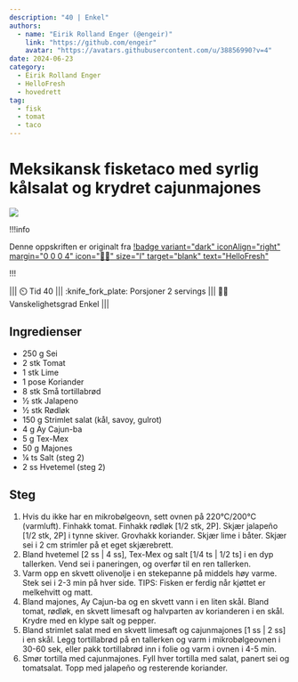 ```yaml
---
description: "40 | Enkel"
authors:
  - name: "Eirik Rolland Enger (@engeir)"
    link: "https://github.com/engeir"
    avatar: "https://avatars.githubusercontent.com/u/38856990?v=4"
date: 2024-06-23
category:
  - Eirik Rolland Enger
  - HelloFresh
  - hovedrett
tag:
  - fisk
  - tomat
  - taco
---
```


# Meksikansk fisketaco med syrlig kålsalat og krydret cajunmajones

![](/static/meksikansk-fisketaco-med-syrlig-kalsalat-og-krydret-cajunmajones/meksikansk-fisketaco-med-syrlig-kalsalat-og-krydret-cajunmajones.webp)

!!!info

Denne oppskriften er originalt fra
[!badge variant="dark" iconAlign="right" margin="0 0 0 4" icon=":cook:" size="l" target="blank" text="HelloFresh"](https://www.hellofresh.no/recipes/meksikansk-fisketaco-63ea00be8dae8746b4bff57d)

!!!

<!-- dprint-ignore-start -->
||| :timer_clock: Tid
40
||| :knife_fork_plate: Porsjoner
2 servings
||| :cook: Vanskelighetsgrad
Enkel
|||
<!-- dprint-ignore-end -->

## Ingredienser

- 250 g Sei
- 2 stk Tomat
- 1 stk Lime
- 1 pose Koriander
- 8 stk Små tortillabrød
- ½ stk Jalapeno
- ½ stk Rødløk
- 150 g Strimlet salat (kål, savoy, gulrot)
- 4 g Ay Cajun-ba
- 5 g Tex-Mex
- 50 g Majones
- ¼ ts Salt (steg 2)
- 2 ss Hvetemel (steg 2)

## Steg

1. Hvis du ikke har en mikrobølgeovn, sett ovnen på 220°C/200°C (varmluft). Finhakk
   tomat. Finhakk rødløk [1/2 stk, 2P]. Skjær jalapeño [1/2 stk, 2P] i tynne skiver.
   Grovhakk koriander. Skjær lime i båter. Skjær sei i 2 cm strimler på et eget
   skjærebrett.
2. Bland hvetemel [2 ss | 4 ss], Tex-Mex og salt [1/4 ts | 1/2 ts] i en dyp tallerken.
   Vend sei i paneringen, og overfør til en ren tallerken.
3. Varm opp en skvett olivenolje i en stekepanne på middels høy varme. Stek sei i 2-3
   min på hver side. TIPS: Fisken er ferdig når kjøttet er melkehvitt og matt.
4. Bland majones, Ay Cajun-ba og en skvett vann i en liten skål. Bland tomat, rødløk, en
   skvett limesaft og halvparten av korianderen i en skål. Krydre med en klype salt og
   pepper.
5. Bland strimlet salat med en skvett limesaft og cajunmajones [1 ss | 2 ss] i en skål.
   Legg tortillabrød på en tallerken og varm i mikrobølgeovnen i 30-60 sek, eller pakk
   tortillabrød inn i folie og varm i ovnen i 4-5 min.
6. Smør tortilla med cajunmajones. Fyll hver tortilla med salat, panert sei og
   tomatsalat. Topp med jalapeño og resterende koriander.

<script type="application/ld+json">
{
  "author": {
    "@type": "Person",
    "name": "HelloFresh",
    "url": "https://www.hellofresh.no/recipes/meksikansk-fisketaco-63ea00be8dae8746b4bff57d"
  },
  "image": "https://img.hellofresh.com/f_auto,fl_lossy,h_640,q_auto,w_1200/hellofresh_s3/image/HF210129_R10_W12_SE_C12343899-2_MB_Main_low-385a970d.jpg",
  "site_name": "HelloFresh",
  "@context": "https://schema.org",
  "@type": "Recipe",
  "recipeCategory": "",
  "cookTime": 20,
  "recipeCuisine": "Meksikanske",
  "publisher": {
    "@type": "Organization",
    "name": "hellofresh.com"
  },
  "recipeIngredient": [
    "250 g Sei",
    "2 stk Tomat",
    "1 stk Lime",
    "1 pose Koriander",
    "8 stk Små tortillabrød",
    "½ stk Jalapeno",
    "½ stk Rødløk",
    "150 g Strimlet salat (kål, savoy, gulrot)",
    "4 g Ay Cajun-ba",
    "5 g Tex-Mex",
    "50 g Majones",
    "¼ ts Salt (steg 2)",
    "2 ss Hvetemel (steg 2)"
  ],
  "recipeInstructions": [
    {
      "@type": "HowToStep",
      "text": "Hvis du ikke har en mikrobølgeovn, sett ovnen på 220°C/200°C (varmluft). Finhakk tomat. Finhakk rødløk [1/2 stk, 2P]. Skjær jalapeño [1/2 stk, 2P] i tynne skiver. Grovhakk koriander. Skjær lime i båter. Skjær sei i 2 cm strimler på et eget skjærebrett."
    },
    {
      "@type": "HowToStep",
      "text": "Bland hvetemel [2 ss | 4 ss], Tex-Mex og salt [1/4 ts | 1/2 ts] i en dyp tallerken. Vend sei i paneringen, og overfør til en ren tallerken."
    },
    {
      "@type": "HowToStep",
      "text": "Varm opp en skvett olivenolje i en stekepanne på middels høy varme. Stek sei i 2-3 min på hver side. TIPS: Fisken er ferdig når kjøttet er melkehvitt og matt."
    },
    {
      "@type": "HowToStep",
      "text": "Bland majones, Ay Cajun-ba og en skvett vann i en liten skål. Bland tomat, rødløk, en skvett limesaft og halvparten av korianderen i en skål. Krydre med en klype salt og pepper."
    },
    {
      "@type": "HowToStep",
      "text": "Bland strimlet salat med en skvett limesaft og cajunmajones [1 ss | 2 ss] i en skål. Legg tortillabrød på en tallerken og varm i mikrobølgeovnen i 30-60 sek, eller pakk tortillabrød inn i folie og varm i ovnen i 4-5 min."
    },
    {
      "@type": "HowToStep",
      "text": "Smør tortilla med cajunmajones. Fyll hver tortilla med salat, panert sei og tomatsalat. Topp med jalapeño og resterende koriander."
    }
  ],
  "inLanguage": "nb-NO",
  "nutrition": {
    "@type": "NutritionInformation",
    "calories": "690 kcal",
    "fatContent": "27.3 g",
    "saturatedFatContent": "3.1 g",
    "carbohydrateContent": "72.6 g",
    "sugarContent": "8.8 g",
    "proteinContent": "33.9 g",
    "sodiumContent": "0 mg",
    "servingSize": "510"
  },
  "prepTime": 20,
  "name": "Meksikansk fisketaco med syrlig kålsalat og krydret cajunmajones",
  "totalTime": 40,
  "recipeYield": "2 servings",
  "pattern": "meksikansk-fisketaco-med-syrlig-kalsalat-og-krydret-cajunmajones"
}
</script>
